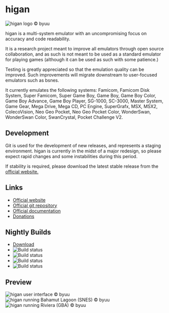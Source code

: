 higan
=====

![higan logo © byuu](https://byuu.org/images/higan/github/byuu-higan-logo.png)

higan is a multi-system emulator with an uncompromising focus on accuracy and
code readability.

It is a research project meant to improve all emulators through open source
collaboration, and as such is not meant to be used as a standard emulator for
playing games (although it can be used as such with some patience.)

Testing is greatly appreciated so that the emulation quality can be improved.
Such improvements will migrate downstream to user-focused emulators such as
bsnes.

It currently emulates the following systems: Famicom, Famicom Disk System,
Super Famicom, Super Game Boy, Game Boy, Game Boy Color, Game Boy Advance,
Game Boy Player, SG-1000, SC-3000, Master System, Game Gear, Mega Drive,
Mega CD, PC Engine, SuperGrafx, MSX, MSX2, ColecoVision, Neo Geo Pocket,
Neo Geo Pocket Color, WonderSwan, WonderSwan Color, SwanCrystal,
Pocket Challenge V2.

Development
-----------

Git is used for the development of new releases, and represents a staging
environment. higan is currently in the midst of a major redesign, so please
expect rapid changes and some instabilities during this period.

If stability is required, please download the latest stable release from the
[official website.](https://higan.byuu.org)

Links
-----

  - [Official website](https://byuu.org/higan)
  - [Official git repository](https://github.com/byuu/higan)
  - [Official documentation](https://higan.readthedocs.io)
  - [Donations](https://patreon.com/byuu)

Nightly Builds
--------------

  - [Download](https://cirrus-ci.com/github/byuu/higan/master)
  - ![Build status](https://api.cirrus-ci.com/github/byuu/higan.svg?task=windows-x86_64-binaries)
  - ![Build status](https://api.cirrus-ci.com/github/byuu/higan.svg?task=macOS-x86_64-binaries)
  - ![Build status](https://api.cirrus-ci.com/github/byuu/higan.svg?task=linux-x86_64-binaries)
  - ![Build status](https://api.cirrus-ci.com/github/byuu/higan.svg?task=freebsd-x86_64-binaries)

Preview
-------

![higan user interface © byuu](https://byuu.org/images/higan/github/byuu-higan-user-interface.png)
![higan running Bahamut Lagoon (SNES) © byuu](https://byuu.org/images/higan/github/byuu-higan-bahamut-lagoon.png)
![higan running Riviera (GBA) © byuu](https://byuu.org/images/higan/github/byuu-higan-riviera.png)
